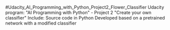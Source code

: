 #Udacity_AI_Programming_with_Python_Project2_Flower_Classifier
Udacity program: "AI Programming with Python" - Project 2 "Create your own classifier" Include: Source code in Python
Developed based on a pretrained network with a modified classifier
